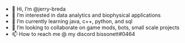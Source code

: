 - 👋 Hi, I’m @jerry-breda
- 👀 I’m interested in data analytics and biophysical applications
- 🌱 I’m currently learning java, c++, python, and sql
- 💞️ I’m looking to collaborate on game mods, bots, small scale projects
- 📫 How to reach me @ my discord bissonett#0464

<!---
jerry-breda/jerry-breda is a ✨ special ✨ repository because its `README.md` (this file) appears on your GitHub profile.
You can click the Preview link to take a look at your changes.
--->
